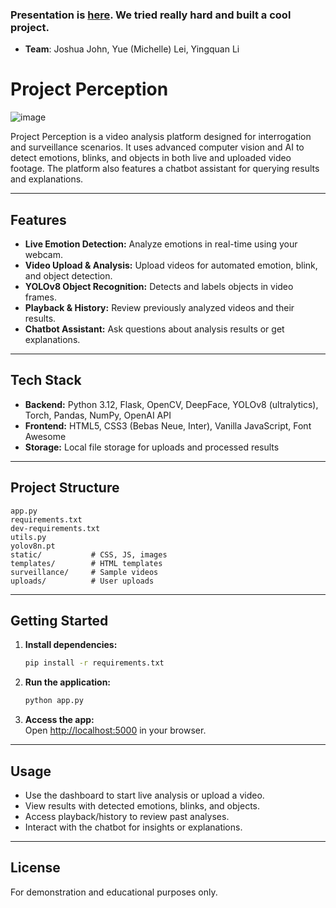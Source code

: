 ### Presentation is [here](https://docs.google.com/presentation/d/1z-OlNjtZoe0iGm4j799QXGNu3lbD7xMHCoyMln45Xsg/edit). We tried really hard and built a cool project.
* **Team**: Joshua John, Yue (Michelle) Lei, Yingquan Li

# Project Perception

![image](https://github.com/user-attachments/assets/5e96550c-5619-411d-a931-d93a1c48673a)

Project Perception is a video analysis platform designed for interrogation and surveillance scenarios. It uses advanced computer vision and AI to detect emotions, blinks, and objects in both live and uploaded video footage. The platform also features a chatbot assistant for querying results and explanations.

---

## Features

- **Live Emotion Detection:** Analyze emotions in real-time using your webcam.
- **Video Upload & Analysis:** Upload videos for automated emotion, blink, and object detection.
- **YOLOv8 Object Recognition:** Detects and labels objects in video frames.
- **Playback & History:** Review previously analyzed videos and their results.
- **Chatbot Assistant:** Ask questions about analysis results or get explanations.

---

## Tech Stack

- **Backend:** Python 3.12, Flask, OpenCV, DeepFace, YOLOv8 (ultralytics), Torch, Pandas, NumPy, OpenAI API
- **Frontend:** HTML5, CSS3 (Bebas Neue, Inter), Vanilla JavaScript, Font Awesome
- **Storage:** Local file storage for uploads and processed results

---

## Project Structure

```
app.py
requirements.txt
dev-requirements.txt
utils.py
yolov8n.pt
static/           # CSS, JS, images
templates/        # HTML templates
surveillance/     # Sample videos
uploads/          # User uploads
```

---

## Getting Started

1. **Install dependencies:**
    ```sh
    pip install -r requirements.txt
    ```

2. **Run the application:**
    ```sh
    python app.py
    ```

3. **Access the app:**  
   Open [http://localhost:5000](http://localhost:5000) in your browser.

---

## Usage

- Use the dashboard to start live analysis or upload a video.
- View results with detected emotions, blinks, and objects.
- Access playback/history to review past analyses.
- Interact with the chatbot for insights or explanations.

---

## License

For demonstration and educational purposes only.
